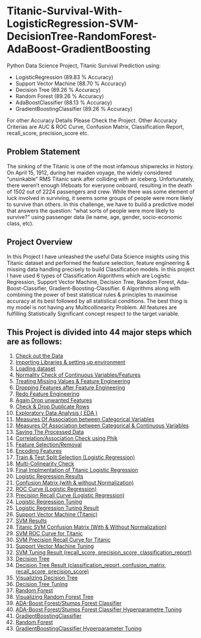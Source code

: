# Titanic-Survival-With-LogisticRegression-SVM-DecisionTree-RandomForest-AdaBoost-GradientBoosting
Python Data Science Project, Titanic Survival Prediction using:

- LogisticRegression (89.83 % Accuracy)
- Support Vector Machine (88.70 % Accuracy)
- Decision Tree (89.26 % Accuracy)
- Random Forest (89.26 % Accuracy)
- AdaBoostClassifier (88.13 % Accuracy)
- GradientBoostingClassifier (89.26 % Accuracy)

For other Accuracy Details Please Check the Project. Other Accuracy Criterias are AUC & ROC Curve, Confusion Matrix, Classification Report, recall_score, precision_score etc.

## Problem Statement
The sinking of the Titanic is one of the most infamous shipwrecks in history.
On April 15, 1912, during her maiden voyage, the widely considered “unsinkable” RMS Titanic sank after colliding with an iceberg. Unfortunately, there weren’t enough lifeboats for everyone onboard, resulting in the death of 1502 out of 2224 passengers and crew.
While there was some element of luck involved in surviving, it seems some groups of people were more likely to survive than others.
In this challenge, we have to build a predictive model that answers the question: “what sorts of people were more likely to survive?” using passenger data (ie name, age, gender, socio-economic class, etc).

## Project Overview
In this Project I have unleashed the useful Data Science insights using this Titanic dataset and performed the feature selection, feature engineering & missing data handling precisely to build Classification models. In this project I have used 6 types of Classification Algorithms which are Logistic Regression, Support Vector Machine, Decision Tree, Random Forest, Ada-Boost-Classifier, Gradient-Boosting-Classifier. 6 Algorithms along with combining the power of best statistical rules & principles to maximise accuracy at its best followed by all statistical conditions. The best thing is my model is not having any Multicollinearity Problem. All features are fulfilling Statistically Significant concept respect to the target variable.

## This Project is divided into 44 major steps which are as follows:
1. [Check out the Data](#data-check)
2. [Importing Libraries & setting up environment](#imp-lib)
3. [Loading dataset](#data-load)
4. [Normality Check of Continuous Variables/Features](#norm-check)
5. [Treating Missing Values & Feature Engineering](#miss-val)
6. [Dropping Features after Feature Engineering](#drop-feature)
7. [Redo Feature Engineering](#redo-feature)
8. [Again Drop unwanted Features](#again-drop)
9. [Check & Drop Duplicate Rows](#drop-dupli)
10. [Exploratory Data Analysis ( EDA )](#data-expo)
11. [Measures Of Association between Categorical Variables](#cate-asso)
12. [Measures Of Association between Categorical & Continuous Variables](#cate-continu)
13. [Saving The Processed Data](#save-data)
14. [Correlation/Association Check using Phik](#corr-check)
15. [Feature Selection/Removal](#feature-removal)
16. [Encoding Features](#feature-removal)
17. [Train & Test Split Selection (Logistic Regression)](#train-split)
18. [Multi-Colinearity Check](#multi-check)
19. [Final Implmentation of Titanic Logistic Regression](#final-model)
20. [Logistic Regression Results](#log-result)
21. [Confusion Matrix (with & without Normalization)](#conf-norm)
23. [ROC Curve (Logistic Regression)](#ROC-Curve)
24. [Precision Recall Curve (Logistic Regression)](#Recall-Curve)
25. [Logistic Regression Tuning](#Log-Tuning)
26. [Logistic Regression Tuning Result](#Log-TuningResult)
27. [Support Vector Machine (Titanic)](#Titanic-SVM)
28. [SVM Results](#SVM-Result)
29. [Titanic SVM Confusion Matrix (With & Without Normalization)](#SVM-Matrix)
30. [SVM ROC Curve for Titanic](#SVM-ROC)
31. [SVM Precision Recall Curve for Titanic](#SVM-Precision)
32. [Support Vector Machine Tuning](#SVM-Tuning)
33. [SVM Tuning Result (recall_score, precision_score, classification_report)](#SVM-TuneResult)
34. [Decision Tree](#Decision-Tree)
35. [Decision Tree Result (classification_report, confusion_matrix, recall_score, precision_score)](#Decision-Result)
36. [Visualizing Decision Tree](#Viz-Tree)
37. [Decision Tree Tuning](#Tree-Tuning)
38. [Random Forest](#Random-Forest)
39. [Visualizing Random Forest Tree](#Viz-Tree)
40. [ADA-Boost Forest/Stumps Forest Classifier](#ADA-Boost)
41. [ADA-Boost Forest/Stumps Forest Classifier Hyperparametre Tuning](#ADA-Boost)
42. [GradientBoostingClassifier](#Gradient-Boosting)
43. [Random Forest](#Random-Forest)
44. [GradientBoostingClassifier Hyperparameter Tuning](#Gradient-Tune)
